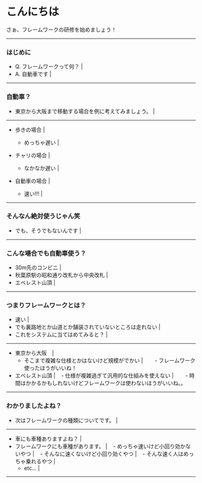 # こんにちは

さぁ、フレームワークの研修を始めましょう！

---

### はじめに

- Q. フレームワークって何？ |
- A. 自動車です |

---

### 自動車？

- 東京から大阪まで移動する場合を例に考えてみましょう。 |

---

- 歩きの場合 |

    - めっちゃ遅い |

- チャリの場合 |

    - なかなか遅い |

- 自動車の場合 |

    - 速い!!! |

---

### そんなん絶対使うじゃん笑

- でも、そうでもないんです |

---

### こんな場合でも自動車使う？

- 30m先のコンビニ |
- 秋葉原駅の昭和通り改札から中央改札 |
- エベレスト山頂 |

---

### つまりフレームワークとは？

- 速い |
- でも裏路地とか山道とか舗装されていないところは走れない |
- これをシステムに当てはめてみると？ |

---

- 東京から大阪　|
    - そこまで複雑な仕様とかはないけど規模がでかい |
        - フレームワーク使ったほうがいいね！
- エベレスト山頂 |
    - 仕様が複雑過ぎて汎用的な仕組みを使えない |
        - 時間はかかるかもしれないけどフレームワークは使わないほうがいいね。。

---

### わかりましたよね？

- 次はフレームワークの種類についてです。 |

---

- 車にも車種ありますよね？ |
- フレームワークにも車種があります。 |
    - めっちゃ速いけど小回り効かないやつ |
    - そんなに速くないけど小回り効くやつ |
    - そんな速く人はめっちゃ乗れるやつ |
    - etc... |

---



